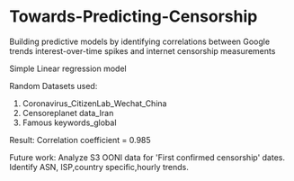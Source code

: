# Towards-Predicting-Censorship
Building predictive models by identifying correlations between Google trends interest-over-time spikes and internet censorship measurements

Simple Linear regression model

Random Datasets used: 
1. Coronavirus_CitizenLab_Wechat_China
2. Censoreplanet data_Iran
3. Famous keywords_global

Result: Correlation coefficient = 0.985

Future work: Analyze S3 OONI data for 'First confirmed censorship' dates. Identify ASN, ISP,country specific,hourly trends.
